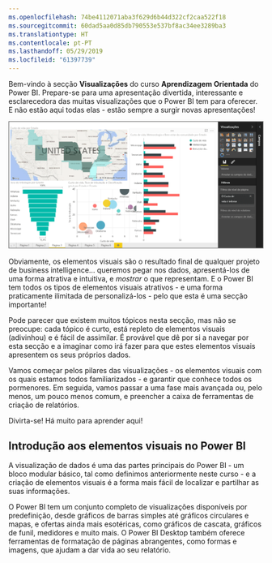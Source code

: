 ```yaml
---
ms.openlocfilehash: 74be4112071aba3f629d6b44d322cf2caa522f18
ms.sourcegitcommit: 60dad5aa0d85db790553e537bf8ac34ee3289ba3
ms.translationtype: HT
ms.contentlocale: pt-PT
ms.lasthandoff: 05/29/2019
ms.locfileid: "61397739"
---
```

Bem-vindo à secção **Visualizações** do curso **Aprendizagem Orientada** do Power BI. Prepare-se para uma apresentação divertida, interessante e esclarecedora das muitas visualizações que o Power BI tem para oferecer. E não estão aqui todas elas - estão sempre a surgir novas apresentações!

![](media/3-1-intro-visualizations/3-1_1.png)

Obviamente, os elementos visuais são o resultado final de qualquer projeto de business intelligence… queremos pegar nos dados, apresentá-los de uma forma atrativa e intuitiva, e *mostrar* o que representam. E o Power BI tem todos os tipos de elementos visuais atrativos - e uma forma praticamente ilimitada de personalizá-los - pelo que esta é uma secção importante!

Pode parecer que existem muitos tópicos nesta secção, mas não se preocupe: cada tópico é curto, está repleto de elementos visuais (adivinhou) e é fácil de assimilar. É provável que dê por si a navegar por esta secção e a imaginar como irá fazer para que estes elementos visuais apresentem os seus próprios dados.

Vamos começar pelos pilares das visualizações - os elementos visuais com os quais estamos todos familiarizados - e garantir que conhece todos os pormenores. Em seguida, vamos passar a uma fase mais avançada ou, pelo menos, um pouco menos comum, e preencher a caixa de ferramentas de criação de relatórios.

Divirta-se! Há muito para aprender aqui!

## <a name="introduction-to-visuals-in-power-bi"></a>Introdução aos elementos visuais no Power BI
A visualização de dados é uma das partes principais do Power BI - um bloco modular básico, tal como definimos anteriormente neste curso - e a criação de elementos visuais é a forma mais fácil de localizar e partilhar as suas informações.

O Power BI tem um conjunto completo de visualizações disponíveis por predefinição, desde gráficos de barras simples até gráficos circulares e mapas, e ofertas ainda mais esotéricas, como gráficos de cascata, gráficos de funil, medidores e muito mais. O Power BI Desktop também oferece ferramentas de formatação de páginas abrangentes, como formas e imagens, que ajudam a dar vida ao seu relatório.

